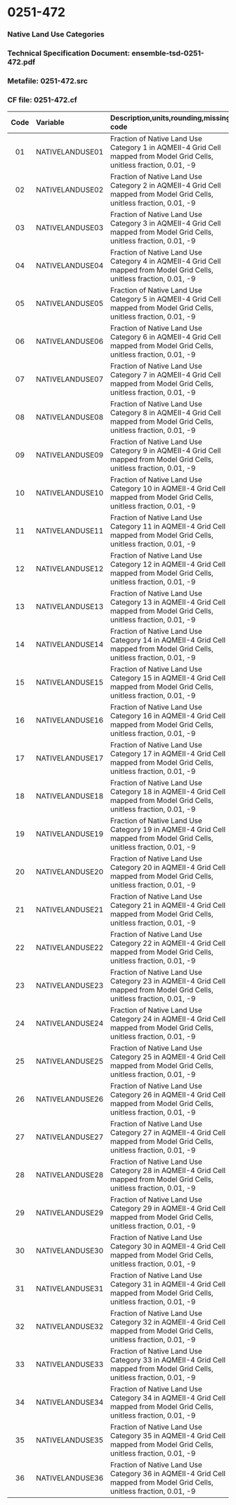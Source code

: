 # 0251-472
### Native Land Use Categories
### Technical Specification Document: ensemble-tsd-0251-472.pdf
### Metafile: 0251-472.src
### CF file: 0251-472.cf
|Code|Variable|Description,units,rounding,missing code|Postprocessing|
|:-:|:-|:-|:-|
|01|NATIVELANDUSE01|Fraction of Native Land Use Category 1 in AQMEII-4 Grid Cell mapped from Model Grid Cells, unitless fraction, 0.01, -9|N|
|02|NATIVELANDUSE02|Fraction of Native Land Use Category 2 in AQMEII-4 Grid Cell mapped from Model Grid Cells, unitless fraction, 0.01, -9|N|
|03|NATIVELANDUSE03|Fraction of Native Land Use Category 3 in AQMEII-4 Grid Cell mapped from Model Grid Cells, unitless fraction, 0.01, -9|N|
|04|NATIVELANDUSE04|Fraction of Native Land Use Category 4 in AQMEII-4 Grid Cell mapped from Model Grid Cells, unitless fraction, 0.01, -9|N|
|05|NATIVELANDUSE05|Fraction of Native Land Use Category 5 in AQMEII-4 Grid Cell mapped from Model Grid Cells, unitless fraction, 0.01, -9|N|
|06|NATIVELANDUSE06|Fraction of Native Land Use Category 6 in AQMEII-4 Grid Cell mapped from Model Grid Cells, unitless fraction, 0.01, -9|N|
|07|NATIVELANDUSE07|Fraction of Native Land Use Category 7 in AQMEII-4 Grid Cell mapped from Model Grid Cells, unitless fraction, 0.01, -9|N|
|08|NATIVELANDUSE08|Fraction of Native Land Use Category 8 in AQMEII-4 Grid Cell mapped from Model Grid Cells, unitless fraction, 0.01, -9|N|
|09|NATIVELANDUSE09|Fraction of Native Land Use Category 9 in AQMEII-4 Grid Cell mapped from Model Grid Cells, unitless fraction, 0.01, -9|N|
|10|NATIVELANDUSE10|Fraction of Native Land Use Category 10 in AQMEII-4 Grid Cell mapped from Model Grid Cells, unitless fraction, 0.01, -9|N|
|11|NATIVELANDUSE11|Fraction of Native Land Use Category 11 in AQMEII-4 Grid Cell mapped from Model Grid Cells, unitless fraction, 0.01, -9|N|
|12|NATIVELANDUSE12|Fraction of Native Land Use Category 12 in AQMEII-4 Grid Cell mapped from Model Grid Cells, unitless fraction, 0.01, -9|N|
|13|NATIVELANDUSE13|Fraction of Native Land Use Category 13 in AQMEII-4 Grid Cell mapped from Model Grid Cells, unitless fraction, 0.01, -9|N|
|14|NATIVELANDUSE14|Fraction of Native Land Use Category 14 in AQMEII-4 Grid Cell mapped from Model Grid Cells, unitless fraction, 0.01, -9|N|
|15|NATIVELANDUSE15|Fraction of Native Land Use Category 15 in AQMEII-4 Grid Cell mapped from Model Grid Cells, unitless fraction, 0.01, -9|N|
|16|NATIVELANDUSE16|Fraction of Native Land Use Category 16 in AQMEII-4 Grid Cell mapped from Model Grid Cells, unitless fraction, 0.01, -9|N|
|17|NATIVELANDUSE17|Fraction of Native Land Use Category 17 in AQMEII-4 Grid Cell mapped from Model Grid Cells, unitless fraction, 0.01, -9|N|
|18|NATIVELANDUSE18|Fraction of Native Land Use Category 18 in AQMEII-4 Grid Cell mapped from Model Grid Cells, unitless fraction, 0.01, -9|N|
|19|NATIVELANDUSE19|Fraction of Native Land Use Category 19 in AQMEII-4 Grid Cell mapped from Model Grid Cells, unitless fraction, 0.01, -9|N|
|20|NATIVELANDUSE20|Fraction of Native Land Use Category 20 in AQMEII-4 Grid Cell mapped from Model Grid Cells, unitless fraction, 0.01, -9|N|
|21|NATIVELANDUSE21|Fraction of Native Land Use Category 21 in AQMEII-4 Grid Cell mapped from Model Grid Cells, unitless fraction, 0.01, -9|N|
|22|NATIVELANDUSE22|Fraction of Native Land Use Category 22 in AQMEII-4 Grid Cell mapped from Model Grid Cells, unitless fraction, 0.01, -9|N|
|23|NATIVELANDUSE23|Fraction of Native Land Use Category 23 in AQMEII-4 Grid Cell mapped from Model Grid Cells, unitless fraction, 0.01, -9|N|
|24|NATIVELANDUSE24|Fraction of Native Land Use Category 24 in AQMEII-4 Grid Cell mapped from Model Grid Cells, unitless fraction, 0.01, -9|N|
|25|NATIVELANDUSE25|Fraction of Native Land Use Category 25 in AQMEII-4 Grid Cell mapped from Model Grid Cells, unitless fraction, 0.01, -9|N|
|26|NATIVELANDUSE26|Fraction of Native Land Use Category 26 in AQMEII-4 Grid Cell mapped from Model Grid Cells, unitless fraction, 0.01, -9|N|
|27|NATIVELANDUSE27|Fraction of Native Land Use Category 27 in AQMEII-4 Grid Cell mapped from Model Grid Cells, unitless fraction, 0.01, -9|N|
|28|NATIVELANDUSE28|Fraction of Native Land Use Category 28 in AQMEII-4 Grid Cell mapped from Model Grid Cells, unitless fraction, 0.01, -9|N|
|29|NATIVELANDUSE29|Fraction of Native Land Use Category 29 in AQMEII-4 Grid Cell mapped from Model Grid Cells, unitless fraction, 0.01, -9|N|
|30|NATIVELANDUSE30|Fraction of Native Land Use Category 30 in AQMEII-4 Grid Cell mapped from Model Grid Cells, unitless fraction, 0.01, -9|N|
|31|NATIVELANDUSE31|Fraction of Native Land Use Category 31 in AQMEII-4 Grid Cell mapped from Model Grid Cells, unitless fraction, 0.01, -9|N|
|32|NATIVELANDUSE32|Fraction of Native Land Use Category 32 in AQMEII-4 Grid Cell mapped from Model Grid Cells, unitless fraction, 0.01, -9|N|
|33|NATIVELANDUSE33|Fraction of Native Land Use Category 33 in AQMEII-4 Grid Cell mapped from Model Grid Cells, unitless fraction, 0.01, -9|N|
|34|NATIVELANDUSE34|Fraction of Native Land Use Category 34 in AQMEII-4 Grid Cell mapped from Model Grid Cells, unitless fraction, 0.01, -9|N|
|35|NATIVELANDUSE35|Fraction of Native Land Use Category 35 in AQMEII-4 Grid Cell mapped from Model Grid Cells, unitless fraction, 0.01, -9|N|
|36|NATIVELANDUSE36|Fraction of Native Land Use Category 36 in AQMEII-4 Grid Cell mapped from Model Grid Cells, unitless fraction, 0.01, -9|N|

